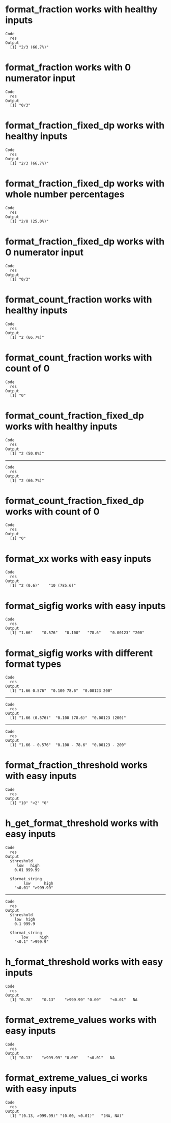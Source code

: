 # format_fraction works with healthy inputs

    Code
      res
    Output
      [1] "2/3 (66.7%)"

# format_fraction works with 0 numerator input

    Code
      res
    Output
      [1] "0/3"

# format_fraction_fixed_dp works with healthy inputs

    Code
      res
    Output
      [1] "2/3 (66.7%)"

# format_fraction_fixed_dp works with whole number percentages

    Code
      res
    Output
      [1] "2/8 (25.0%)"

# format_fraction_fixed_dp works with 0 numerator input

    Code
      res
    Output
      [1] "0/3"

# format_count_fraction works with healthy inputs

    Code
      res
    Output
      [1] "2 (66.7%)"

# format_count_fraction works with count of 0

    Code
      res
    Output
      [1] "0"

# format_count_fraction_fixed_dp works with healthy inputs

    Code
      res
    Output
      [1] "2 (50.0%)"

---

    Code
      res
    Output
      [1] "2 (66.7%)"

# format_count_fraction_fixed_dp works with count of 0

    Code
      res
    Output
      [1] "0"

# format_xx works with easy inputs

    Code
      res
    Output
      [1] "2 (0.6)"    "10 (785.6)"

# format_sigfig works with easy inputs

    Code
      res
    Output
      [1] "1.66"    "0.576"   "0.100"   "78.6"    "0.00123" "200"    

# format_sigfig works with different format types

    Code
      res
    Output
      [1] "1.66 0.576"  "0.100 78.6"  "0.00123 200"

---

    Code
      res
    Output
      [1] "1.66 (0.576)"  "0.100 (78.6)"  "0.00123 (200)"

---

    Code
      res
    Output
      [1] "1.66 - 0.576"  "0.100 - 78.6"  "0.00123 - 200"

# format_fraction_threshold works with easy inputs

    Code
      res
    Output
      [1] "10" "<2" "0" 

# h_get_format_threshold works with easy inputs

    Code
      res
    Output
      $threshold
         low   high 
        0.01 999.99 
      
      $format_string
            low      high 
        "<0.01" ">999.99" 
      

---

    Code
      res
    Output
      $threshold
        low  high 
        0.1 999.9 
      
      $format_string
           low     high 
        "<0.1" ">999.9" 
      

# h_format_threshold works with easy inputs

    Code
      res
    Output
      [1] "0.78"    "0.13"    ">999.99" "0.00"    "<0.01"   NA       

# format_extreme_values works with easy inputs

    Code
      res
    Output
      [1] "0.13"    ">999.99" "0.00"    "<0.01"   NA       

# format_extreme_values_ci works with easy inputs

    Code
      res
    Output
      [1] "(0.13, >999.99)" "(0.00, <0.01)"   "(NA, NA)"       

